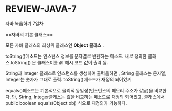 # REVIEW-JAVA-7
자바 복습하기 7일차 

==자바의 기본 클래스==

모든 자바 클래스의 최상위 클래스인 **Object 클래스** . 

toString()메소드는 인스턴스 정보를 문자열로 반환하는 메소드. 새로 정의한 클래스.toString() 은 클래스이름 @ 해시 코드 값이 출력 됨.

String과 Integer 클래스로 인스턴스를 생성하여 출력을하면 , String 클래스는 문자열, Integer는 숫자가 그대로 출력. toString()메소드가 재정의 되어있기

equals()메소드는 기본적으로 물리적 동일성(인스턴스의 메모리 주소가 같음)을 비교한다. 단, String, Integer클래스는 값을 비교하는 메소드로 재정의 되어있고, 클래스에서 public boolean equals(Object obj) 식으로 재정의가 가능하다.
